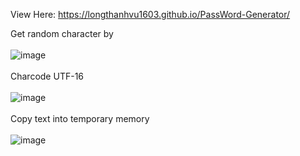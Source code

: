 View Here: https://longthanhvu1603.github.io/PassWord-Generator/

Get random character by <br> <br>
![image](https://user-images.githubusercontent.com/57677949/157841962-bc860d66-b5a0-452d-be6b-b1d88883e9ec.png) 
<br><br>
Charcode UTF-16 <br><br>
![image](https://user-images.githubusercontent.com/57677949/158019625-8a8e588e-8418-4584-b11c-1a8c77834ff3.png)
<br><br>
Copy text into temporary memory <br><br>
![image](https://user-images.githubusercontent.com/57677949/158019981-2af6f53d-88e3-4cb2-a0d3-666e83da9e2e.png)


